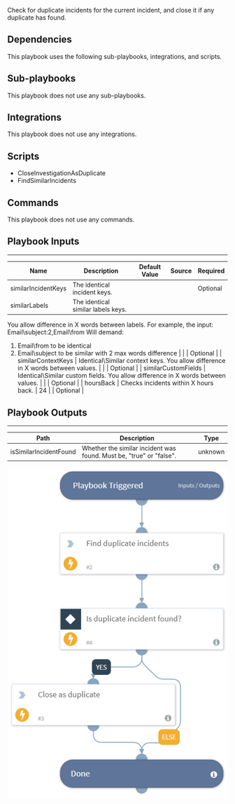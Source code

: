 Check for duplicate incidents for the current incident, and close it if any duplicate has found.


## Dependencies
This playbook uses the following sub-playbooks, integrations, and scripts.

## Sub-playbooks
This playbook does not use any sub-playbooks.

## Integrations
This playbook does not use any integrations.

## Scripts
* CloseInvestigationAsDuplicate
* FindSimilarIncidents

## Commands
This playbook does not use any commands.

## Playbook Inputs
---

| **Name** | **Description** | **Default Value** | **Source** | **Required** |
| --- | --- | --- | --- | --- |
| similarIncidentKeys | The identical incident keys. |  |  | Optional |
| similarLabels | The identical similar labels keys.
You allow difference in X words between labels. For example, the input:
Email\\subject:2,Email\\from
Will demand:
1. Email\\from to be identical 
2. Email\\subject to be similar with 2 max words difference
 |  |  | Optional |
| similarContextKeys | Identical\\Similar context keys. You allow difference in X words between values.  |  |  | Optional |
| similarCustomFields | Identical\\Similar custom fields. You allow difference in X words between values. |  |  | Optional |
| hoursBack | Checks incidents within X hours back. | 24 |  | Optional |

## Playbook Outputs
---

| **Path** | **Description** | **Type** |
| --- | --- | --- |
| isSimilarIncidentFound | Whether the similar incident was found. Must be, "true" or "false". | unknown |

![DeDup_incidents](https://github.com/ElazarK/content-docs/blob/master/images/playbooks/DeDup_incidents.png)
